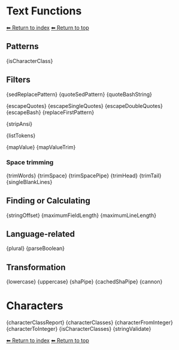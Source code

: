 # Text Functions

[⬅ Return to index](index.md)
[⬅ Return to top](../index.md)

## Patterns

{isCharacterClass}

## Filters

{sedReplacePattern}
{quoteSedPattern}
{quoteBashString}

{escapeQuotes}
{escapeSingleQuotes}
{escapeDoubleQuotes}
{escapeBash}
{replaceFirstPattern}

{stripAnsi}

{listTokens}

{mapValue}
{mapValueTrim}

### Space trimming

{trimWords}
{trimSpace}
{trimSpacePipe}
{trimHead}
{trimTail}
{singleBlankLines}

## Finding or Calculating

{stringOffset}
{maximumFieldLength}
{maximumLineLength}

## Language-related

{plural}
{parseBoolean}

## Transformation

{lowercase}
{uppercase}
{shaPipe}
{cachedShaPipe}
{cannon}

# Characters

{characterClassReport}
{characterClasses}
{characterFromInteger}
{characterToInteger}
{isCharacterClasses}
{stringValidate}


[⬅ Return to index](index.md)
[⬅ Return to top](../index.md)
